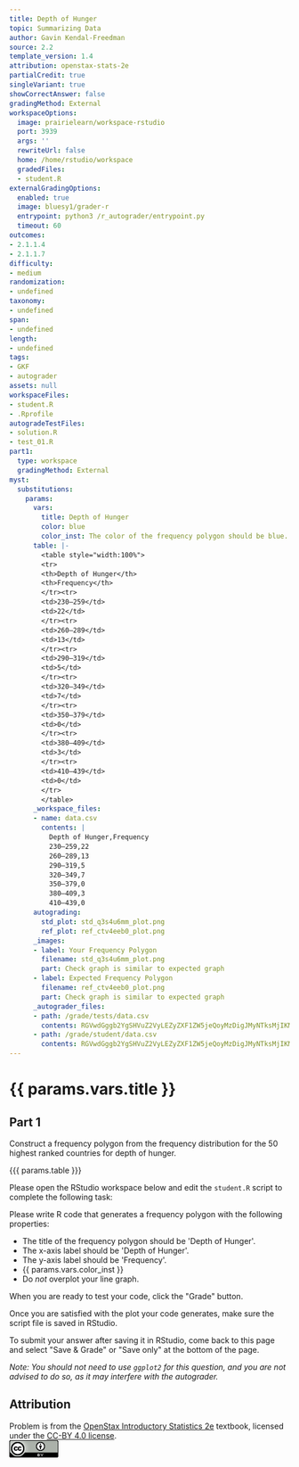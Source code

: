```yaml
---
title: Depth of Hunger
topic: Summarizing Data
author: Gavin Kendal-Freedman
source: 2.2
template_version: 1.4
attribution: openstax-stats-2e
partialCredit: true
singleVariant: true
showCorrectAnswer: false
gradingMethod: External
workspaceOptions:
  image: prairielearn/workspace-rstudio
  port: 3939
  args: ''
  rewriteUrl: false
  home: /home/rstudio/workspace
  gradedFiles:
  - student.R
externalGradingOptions:
  enabled: true
  image: bluesy1/grader-r
  entrypoint: python3 /r_autograder/entrypoint.py
  timeout: 60
outcomes:
- 2.1.1.4
- 2.1.1.7
difficulty:
- medium
randomization:
- undefined
taxonomy:
- undefined
span:
- undefined
length:
- undefined
tags:
- GKF
- autograder
assets: null
workspaceFiles:
- student.R
- .Rprofile
autogradeTestFiles:
- solution.R
- test_01.R
part1:
  type: workspace
  gradingMethod: External
myst:
  substitutions:
    params:
      vars:
        title: Depth of Hunger
        color: blue
        color_inst: The color of the frequency polygon should be blue.
      table: |-
        <table style="width:100%">
        <tr>
        <th>Depth of Hunger</th>
        <th>Frequency</th>
        </tr><tr>
        <td>230–259</td>
        <td>22</td>
        </tr><tr>
        <td>260–289</td>
        <td>13</td>
        </tr><tr>
        <td>290–319</td>
        <td>5</td>
        </tr><tr>
        <td>320–349</td>
        <td>7</td>
        </tr><tr>
        <td>350–379</td>
        <td>0</td>
        </tr><tr>
        <td>380–409</td>
        <td>3</td>
        </tr><tr>
        <td>410–439</td>
        <td>0</td>
        </tr>
        </table>
      _workspace_files:
      - name: data.csv
        contents: |
          Depth of Hunger,Frequency
          230–259,22
          260–289,13
          290–319,5
          320–349,7
          350–379,0
          380–409,3
          410–439,0
      autograding:
        std_plot: std_q3s4u6mm_plot.png
        ref_plot: ref_ctv4eeb0_plot.png
      _images:
      - label: Your Frequency Polygon
        filename: std_q3s4u6mm_plot.png
        part: Check graph is similar to expected graph
      - label: Expected Frequency Polygon
        filename: ref_ctv4eeb0_plot.png
        part: Check graph is similar to expected graph
      _autograder_files:
      - path: /grade/tests/data.csv
        contents: RGVwdGggb2YgSHVuZ2VyLEZyZXF1ZW5jeQoyMzDigJMyNTksMjIKMjYw4oCTMjg5LDEzCjI5MOKAkzMxOSw1CjMyMOKAkzM0OSw3CjM1MOKAkzM3OSwwCjM4MOKAkzQwOSwzCjQxMOKAkzQzOSwwCg==
      - path: /grade/student/data.csv
        contents: RGVwdGggb2YgSHVuZ2VyLEZyZXF1ZW5jeQoyMzDigJMyNTksMjIKMjYw4oCTMjg5LDEzCjI5MOKAkzMxOSw1CjMyMOKAkzM0OSw3CjM1MOKAkzM3OSwwCjM4MOKAkzQwOSwzCjQxMOKAkzQzOSwwCg==
---
```

# {{ params.vars.title }}

## Part 1

Construct a frequency polygon from the frequency distribution for the 50 highest ranked countries for depth of hunger.

{{{ params.table }}}

<pl-card title="Instructions">

Please open the RStudio workspace below and edit the `student.R` script to complete the following task:

Please write R code that generates a frequency polygon with the following properties:

- The title of the frequency polygon should be 'Depth of Hunger'.
- The x-axis label should be 'Depth of Hunger'.
- The y-axis label should be 'Frequency'.
- {{ params.vars.color_inst }}
- Do *not* overplot your line graph.

When you are ready to test your code, click the "Grade" button.

Once you are satisfied with the plot your code generates, make sure the script file is saved in RStudio.

To submit your answer after saving it in RStudio, come back to this page and select "Save & Grade" or "Save only" at the bottom of the page.

*Note: You should not need to use `ggplot2` for this question, and you are not advised to do so, as it may interfere with the autograder.*

</pl-card>

## Attribution

Problem is from the [OpenStax Introductory Statistics 2e](https://openstax.org/books/introductory-statistics-2e) textbook, licensed under the [CC-BY 4.0 license](https://creativecommons.org/licenses/by/4.0/).<br>![Image representing the Creative Commons 4.0 BY license.](https://raw.githubusercontent.com/firasm/bits/master/by.png)